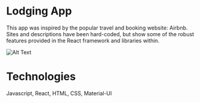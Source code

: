 # Lodging App
This app was inspired by the popular travel and booking website: Airbnb. 
Sites and descriptions have been hard-coded, but show some of the robust features provided in the React framework and libraries within.

![Alt Text](https://media.giphy.com/media/y8bSgMsyVcSSu8skQ1/giphy.gif)

# Technologies
Javascript, React, HTML, CSS, Material-UI
